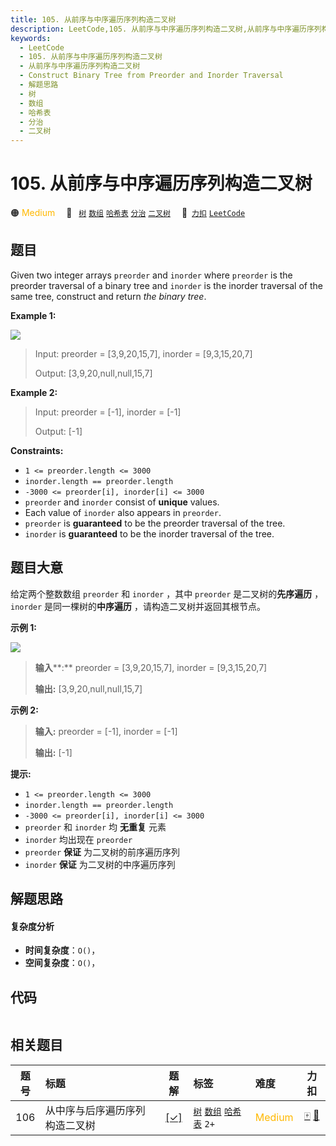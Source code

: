 ```yaml
---
title: 105. 从前序与中序遍历序列构造二叉树
description: LeetCode,105. 从前序与中序遍历序列构造二叉树,从前序与中序遍历序列构造二叉树,Construct Binary Tree from Preorder and Inorder Traversal,解题思路,树,数组,哈希表,分治,二叉树
keywords:
  - LeetCode
  - 105. 从前序与中序遍历序列构造二叉树
  - 从前序与中序遍历序列构造二叉树
  - Construct Binary Tree from Preorder and Inorder Traversal
  - 解题思路
  - 树
  - 数组
  - 哈希表
  - 分治
  - 二叉树
---
```


# 105. 从前序与中序遍历序列构造二叉树

🟠 <font color=#ffb800>Medium</font>&emsp; 🔖&ensp; [`树`](/tag/tree.md) [`数组`](/tag/array.md) [`哈希表`](/tag/hash-table.md) [`分治`](/tag/divide-and-conquer.md) [`二叉树`](/tag/binary-tree.md)&emsp; 🔗&ensp;[`力扣`](https://leetcode.cn/problems/construct-binary-tree-from-preorder-and-inorder-traversal) [`LeetCode`](https://leetcode.com/problems/construct-binary-tree-from-preorder-and-inorder-traversal)

## 题目

Given two integer arrays `preorder` and `inorder` where `preorder` is the
preorder traversal of a binary tree and `inorder` is the inorder traversal of
the same tree, construct and return _the binary tree_.



**Example 1:**

![](https://assets.leetcode.com/uploads/2021/02/19/tree.jpg)

> Input: preorder = [3,9,20,15,7], inorder = [9,3,15,20,7]
> 
> Output: [3,9,20,null,null,15,7]

**Example 2:**

> Input: preorder = [-1], inorder = [-1]
> 
> Output: [-1]

**Constraints:**

  * `1 <= preorder.length <= 3000`
  * `inorder.length == preorder.length`
  * `-3000 <= preorder[i], inorder[i] <= 3000`
  * `preorder` and `inorder` consist of **unique** values.
  * Each value of `inorder` also appears in `preorder`.
  * `preorder` is **guaranteed** to be the preorder traversal of the tree.
  * `inorder` is **guaranteed** to be the inorder traversal of the tree.


## 题目大意

给定两个整数数组 `preorder` 和 `inorder` ，其中 `preorder` 是二叉树的**先序遍历** ， `inorder`
是同一棵树的**中序遍历** ，请构造二叉树并返回其根节点。



**示例 1:**

![](https://assets.leetcode.com/uploads/2021/02/19/tree.jpg)

> 
> 
> 
> 
> 
> **输入****:** preorder = [3,9,20,15,7], inorder = [9,3,15,20,7]
> 
> **输出:** [3,9,20,null,null,15,7]
> 
> 

**示例 2:**

> 
> 
> 
> 
> 
> **输入:** preorder = [-1], inorder = [-1]
> 
> **输出:** [-1]
> 
> 



**提示:**

  * `1 <= preorder.length <= 3000`
  * `inorder.length == preorder.length`
  * `-3000 <= preorder[i], inorder[i] <= 3000`
  * `preorder` 和 `inorder` 均 **无重复** 元素
  * `inorder` 均出现在 `preorder`
  * `preorder` **保证** 为二叉树的前序遍历序列
  * `inorder` **保证** 为二叉树的中序遍历序列


## 解题思路

#### 复杂度分析

- **时间复杂度**：`O()`，
- **空间复杂度**：`O()`，

## 代码

```javascript

```

## 相关题目

<!-- prettier-ignore -->
| 题号 | 标题 | 题解 | 标签 | 难度 | 力扣 |
| :------: | :------ | :------: | :------ | :------ | :------: |
| 106 | 从中序与后序遍历序列构造二叉树 | [[✓]](/problem/0106.md) |  [`树`](/tag/tree.md) [`数组`](/tag/array.md) [`哈希表`](/tag/hash-table.md) `2+` | <font color=#ffb800>Medium</font> | [🀄️](https://leetcode.cn/problems/construct-binary-tree-from-inorder-and-postorder-traversal) [🔗](https://leetcode.com/problems/construct-binary-tree-from-inorder-and-postorder-traversal) |